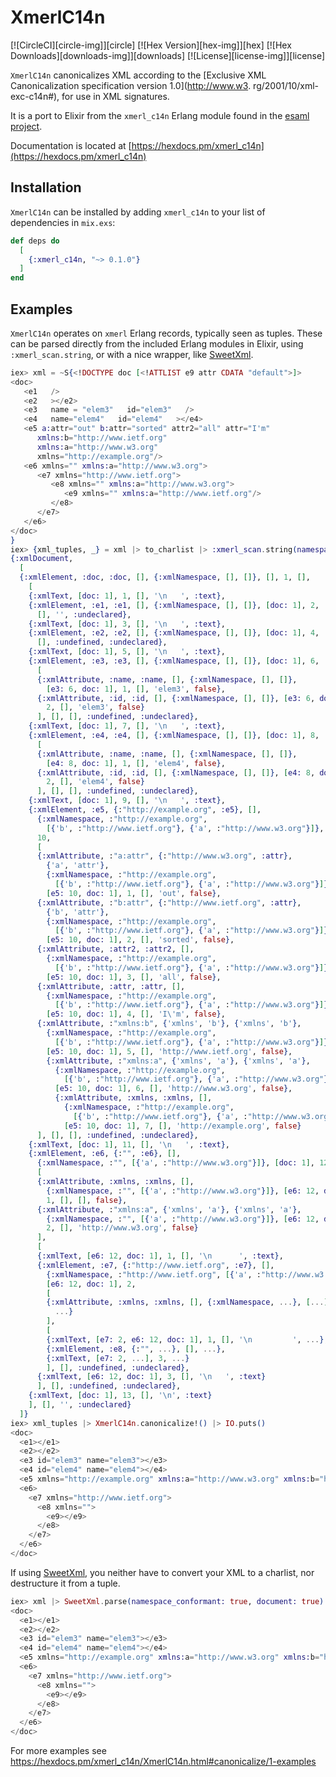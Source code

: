 # XmerlC14n

[![CircleCI][circle-img]][circle] [![Hex Version][hex-img]][hex] [![Hex Downloads][downloads-img]][downloads] [![License][license-img]][license]

`XmerlC14n` canonicalizes XML according to the [Exclusive XML Canonicalization
specification version 1.0](http://www.w3. rg/2001/10/xml-exc-c14n#), for use in
XML signatures.

It is a port to Elixir from the `xmerl_c14n` Erlang module found in the [esaml
project](https://github.com/arekinath/esaml).

Documentation is located at
[https://hexdocs.pm/xmerl_c14n](https://hexdocs.pm/xmerl_c14n)

## Installation

`XmerlC14n` can be installed by adding `xmerl_c14n` to your list of
dependencies in `mix.exs`:

```elixir
def deps do
  [
    {:xmerl_c14n, "~> 0.1.0"}
  ]
end
```

## Examples

`XmerlC14n` operates on `xmerl` Erlang records, typically seen as tuples. These
can be parsed directly from the included Erlang modules in Elixir, using
`:xmerl_scan.string`, or with a nice wrapper, like
[SweetXml](https://github.com/kbrw/sweet_xml).

```elixir
iex> xml = ~S{<!DOCTYPE doc [<!ATTLIST e9 attr CDATA "default">]>
<doc>
   <e1   />
   <e2   ></e2>
   <e3   name = "elem3"   id="elem3"   />
   <e4   name="elem4"   id="elem4"   ></e4>
   <e5 a:attr="out" b:attr="sorted" attr2="all" attr="I'm"
      xmlns:b="http://www.ietf.org"
      xmlns:a="http://www.w3.org"
      xmlns="http://example.org"/>
   <e6 xmlns="" xmlns:a="http://www.w3.org">
      <e7 xmlns="http://www.ietf.org">
         <e8 xmlns="" xmlns:a="http://www.w3.org">
            <e9 xmlns="" xmlns:a="http://www.ietf.org"/>
         </e8>
      </e7>
   </e6>
</doc>
}
iex> {xml_tuples, _} = xml |> to_charlist |> :xmerl_scan.string(namespace_conformant: true, document: true)
{:xmlDocument,
  [
  {:xmlElement, :doc, :doc, [], {:xmlNamespace, [], []}, [], 1, [],
    [
    {:xmlText, [doc: 1], 1, [], '\n   ', :text},
    {:xmlElement, :e1, :e1, [], {:xmlNamespace, [], []}, [doc: 1], 2, [], [],
      [], '', :undeclared},
    {:xmlText, [doc: 1], 3, [], '\n   ', :text},
    {:xmlElement, :e2, :e2, [], {:xmlNamespace, [], []}, [doc: 1], 4, [], [],
      [], :undefined, :undeclared},
    {:xmlText, [doc: 1], 5, [], '\n   ', :text},
    {:xmlElement, :e3, :e3, [], {:xmlNamespace, [], []}, [doc: 1], 6,
      [
      {:xmlAttribute, :name, :name, [], {:xmlNamespace, [], []},
        [e3: 6, doc: 1], 1, [], 'elem3', false},
      {:xmlAttribute, :id, :id, [], {:xmlNamespace, [], []}, [e3: 6, doc: 1],
        2, [], 'elem3', false}
      ], [], [], :undefined, :undeclared},
    {:xmlText, [doc: 1], 7, [], '\n   ', :text},
    {:xmlElement, :e4, :e4, [], {:xmlNamespace, [], []}, [doc: 1], 8,
      [
      {:xmlAttribute, :name, :name, [], {:xmlNamespace, [], []},
        [e4: 8, doc: 1], 1, [], 'elem4', false},
      {:xmlAttribute, :id, :id, [], {:xmlNamespace, [], []}, [e4: 8, doc: 1],
        2, [], 'elem4', false}
      ], [], [], :undefined, :undeclared},
    {:xmlText, [doc: 1], 9, [], '\n   ', :text},
    {:xmlElement, :e5, {:"http://example.org", :e5}, [],
      {:xmlNamespace, :"http://example.org",
        [{'b', :"http://www.ietf.org"}, {'a', :"http://www.w3.org"}]}, [doc: 1],
      10,
      [
      {:xmlAttribute, :"a:attr", {:"http://www.w3.org", :attr},
        {'a', 'attr'},
        {:xmlNamespace, :"http://example.org",
          [{'b', :"http://www.ietf.org"}, {'a', :"http://www.w3.org"}]},
        [e5: 10, doc: 1], 1, [], 'out', false},
      {:xmlAttribute, :"b:attr", {:"http://www.ietf.org", :attr},
        {'b', 'attr'},
        {:xmlNamespace, :"http://example.org",
          [{'b', :"http://www.ietf.org"}, {'a', :"http://www.w3.org"}]},
        [e5: 10, doc: 1], 2, [], 'sorted', false},
      {:xmlAttribute, :attr2, :attr2, [],
        {:xmlNamespace, :"http://example.org",
          [{'b', :"http://www.ietf.org"}, {'a', :"http://www.w3.org"}]},
        [e5: 10, doc: 1], 3, [], 'all', false},
      {:xmlAttribute, :attr, :attr, [],
        {:xmlNamespace, :"http://example.org",
          [{'b', :"http://www.ietf.org"}, {'a', :"http://www.w3.org"}]},
        [e5: 10, doc: 1], 4, [], 'I\'m', false},
      {:xmlAttribute, :"xmlns:b", {'xmlns', 'b'}, {'xmlns', 'b'},
        {:xmlNamespace, :"http://example.org",
          [{'b', :"http://www.ietf.org"}, {'a', :"http://www.w3.org"}]},
        [e5: 10, doc: 1], 5, [], 'http://www.ietf.org', false},
        {:xmlAttribute, :"xmlns:a", {'xmlns', 'a'}, {'xmlns', 'a'},
          {:xmlNamespace, :"http://example.org",
            [{'b', :"http://www.ietf.org"}, {'a', :"http://www.w3.org"}]},
          [e5: 10, doc: 1], 6, [], 'http://www.w3.org', false},
          {:xmlAttribute, :xmlns, :xmlns, [],
            {:xmlNamespace, :"http://example.org",
              [{'b', :"http://www.ietf.org"}, {'a', :"http://www.w3.org"}]},
            [e5: 10, doc: 1], 7, [], 'http://example.org', false}
      ], [], [], :undefined, :undeclared},
    {:xmlText, [doc: 1], 11, [], '\n   ', :text},
    {:xmlElement, :e6, {:"", :e6}, [],
      {:xmlNamespace, :"", [{'a', :"http://www.w3.org"}]}, [doc: 1], 12,
      [
      {:xmlAttribute, :xmlns, :xmlns, [],
        {:xmlNamespace, :"", [{'a', :"http://www.w3.org"}]}, [e6: 12, doc: 1],
        1, [], [], false},
      {:xmlAttribute, :"xmlns:a", {'xmlns', 'a'}, {'xmlns', 'a'},
        {:xmlNamespace, :"", [{'a', :"http://www.w3.org"}]}, [e6: 12, doc: 1],
        2, [], 'http://www.w3.org', false}
      ],
      [
      {:xmlText, [e6: 12, doc: 1], 1, [], '\n      ', :text},
      {:xmlElement, :e7, {:"http://www.ietf.org", :e7}, [],
        {:xmlNamespace, :"http://www.ietf.org", [{'a', :"http://www.w3.org"}]},
        [e6: 12, doc: 1], 2,
        [
        {:xmlAttribute, :xmlns, :xmlns, [], {:xmlNamespace, ...}, [...],
          ...}
        ],
        [
        {:xmlText, [e7: 2, e6: 12, doc: 1], 1, [], '\n         ', ...},
        {:xmlElement, :e8, {:"", ...}, [], ...},
        {:xmlText, [e7: 2, ...], 3, ...}
        ], [], :undefined, :undeclared},
      {:xmlText, [e6: 12, doc: 1], 3, [], '\n   ', :text}
      ], [], :undefined, :undeclared},
    {:xmlText, [doc: 1], 13, [], '\n', :text}
    ], [], '', :undeclared}
  ]}
iex> xml_tuples |> XmerlC14n.canonicalize!() |> IO.puts()
<doc>
  <e1></e1>
  <e2></e2>
  <e3 id="elem3" name="elem3"></e3>
  <e4 id="elem4" name="elem4"></e4>
  <e5 xmlns="http://example.org" xmlns:a="http://www.w3.org" xmlns:b="http://www.ietf.org" attr="I'm" attr2="all" b:attr="sorted" a:attr="out"></e5>
  <e6>
    <e7 xmlns="http://www.ietf.org">
      <e8 xmlns="">
        <e9></e9>
      </e8>
    </e7>
  </e6>
</doc>
```

If using [SweetXml](https://github.com/kbrw/sweet_xml), you neither have to
convert your XML to a charlist, nor destructure it from a tuple.

```elixir
iex> xml |> SweetXml.parse(namespace_conformant: true, document: true) |> XmerlC14n.canonicalize!() |> IO.puts()
<doc>
  <e1></e1>
  <e2></e2>
  <e3 id="elem3" name="elem3"></e3>
  <e4 id="elem4" name="elem4"></e4>
  <e5 xmlns="http://example.org" xmlns:a="http://www.w3.org" xmlns:b="http://www.ietf.org" attr="I'm" attr2="all" b:attr="sorted" a:attr="out"></e5>
  <e6>
    <e7 xmlns="http://www.ietf.org">
      <e8 xmlns="">
        <e9></e9>
      </e8>
    </e7>
  </e6>
</doc>
```

For more examples see https://hexdocs.pm/xmerl_c14n/XmerlC14n.html#canonicalize/1-examples

